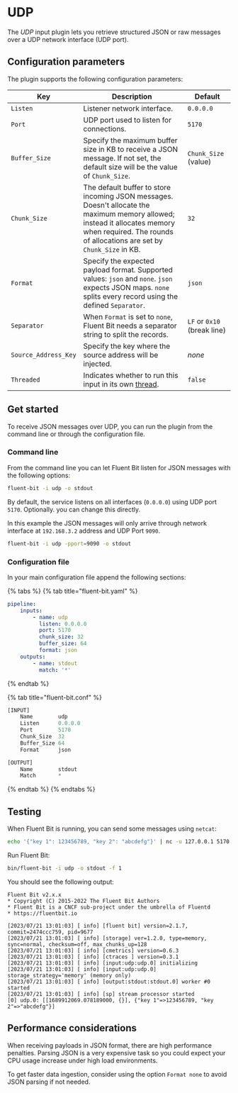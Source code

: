 # UDP

The _UDP_ input plugin lets you retrieve structured JSON or raw messages over a UDP network interface (UDP port).

## Configuration parameters

The plugin supports the following configuration parameters:

| Key | Description | Default |
| --- | ----------- | ------- |
| `Listen` | Listener network interface. | `0.0.0.0` |
| `Port`   | UDP port used to listen for connections. | `5170` |
| `Buffer_Size `| Specify the maximum buffer size in KB to receive a JSON message. If not set, the default size will be the value of `Chunk_Size`. | `Chunk_Size` (value) |
| `Chunk_Size` | The default buffer to store incoming JSON messages. Doesn't allocate the maximum memory allowed; instead it allocates memory when required. The rounds of allocations are set by `Chunk_Size` in KB. | `32` |
| `Format` | Specify the expected payload format. Supported values: `json` and `none`. `json` expects JSON maps. `none` splits every record using the defined `Separator`. | `json` |
| `Separator` | When `Format` is set to `none`, Fluent Bit needs a separator string to split the records. | `LF` or `0x10` (break line) |
| `Source_Address_Key`| Specify the key where the source address will be injected. | _none_ |
| `Threaded` | Indicates whether to run this input in its own [thread](../../administration/multithreading.md#inputs). | `false` |

## Get started

To receive JSON messages over UDP, you can run the plugin from the command line or through the configuration file.

### Command line

From the command line you can let Fluent Bit listen for JSON messages with the following options:

```bash
fluent-bit -i udp -o stdout
```

By default, the service listens on all interfaces (`0.0.0.0`) using UDP port `5170`. Optionally. you can change this directly.

In this example the JSON messages will only arrive through network interface at `192.168.3.2` address and UDP Port `9090`.

```bash
fluent-bit -i udp -pport=9090 -o stdout
```

### Configuration file

In your main configuration file append the following sections:

{% tabs %}
{% tab title="fluent-bit.yaml" %}

```yaml
pipeline:
    inputs:
        - name: udp
          listen: 0.0.0.0
          port: 5170
          chunk_size: 32
          buffer_size: 64
          format: json
    outputs:
        - name: stdout
          match: '*'
```

{% endtab %}

{% tab title="fluent-bit.conf" %}

```python
[INPUT]
    Name        udp
    Listen      0.0.0.0
    Port        5170
    Chunk_Size  32
    Buffer_Size 64
    Format      json

[OUTPUT]
    Name        stdout
    Match       *
```

{% endtab %}
{% endtabs %}

## Testing

When Fluent Bit is running, you can send some messages using `netcat`:

```bash
echo '{"key 1": 123456789, "key 2": "abcdefg"}' | nc -u 127.0.0.1 5170
```

Run Fluent Bit:

```bash
bin/fluent-bit -i udp -o stdout -f 1
```

You should see the following output:

```text
Fluent Bit v2.x.x
* Copyright (C) 2015-2022 The Fluent Bit Authors
* Fluent Bit is a CNCF sub-project under the umbrella of Fluentd
* https://fluentbit.io

[2023/07/21 13:01:03] [ info] [fluent bit] version=2.1.7, commit=2474ccc759, pid=9677
[2023/07/21 13:01:03] [ info] [storage] ver=1.2.0, type=memory, sync=normal, checksum=off, max_chunks_up=128
[2023/07/21 13:01:03] [ info] [cmetrics] version=0.6.3
[2023/07/21 13:01:03] [ info] [ctraces ] version=0.3.1
[2023/07/21 13:01:03] [ info] [input:udp:udp.0] initializing
[2023/07/21 13:01:03] [ info] [input:udp:udp.0] storage_strategy='memory' (memory only)
[2023/07/21 13:01:03] [ info] [output:stdout:stdout.0] worker #0 started
[2023/07/21 13:01:03] [ info] [sp] stream processor started
[0] udp.0: [[1689912069.078189000, {}], {"key 1"=>123456789, "key 2"=>"abcdefg"}]
```

## Performance considerations

When receiving payloads in JSON format, there are high performance penalties. Parsing JSON is a very expensive task so you could expect your CPU usage increase under high load environments.

To get faster data ingestion, consider using the option `Format none` to avoid JSON parsing if not needed.
